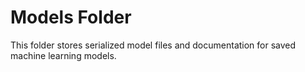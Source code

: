 # Models Folder

This folder stores serialized model files and documentation for saved machine learning models.
